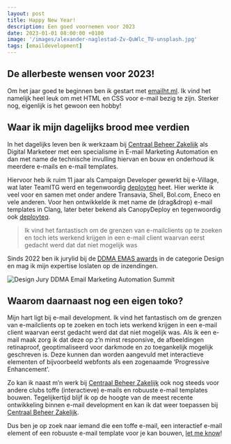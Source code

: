 ```yaml
---
layout: post
title: Happy New Year!
description: Een goed voornemen voor 2023
date: 2023-01-01 08:00:00 +0100
image: '/images/alexander-naglestad-Zv-QuWlc_TU-unsplash.jpg'
tags: [emaildevelopment]
---
```


## De allerbeste wensen voor 2023!

Om het jaar goed te beginnen ben ik gestart met [emailht.ml](https://www.emailht.ml). Ik vind het namelijk heel leuk om met HTML en CSS voor e-mail bezig te zijn. Sterker nog, eigenlijk is het gewoon een hobby!

## Waar ik mijn dagelijks brood mee verdien
In het dagelijks leven ben ik werkzaam bij [Centraal Beheer Zakelijk](https://www.centraalbeheer.nl/zakelijk) als Digital Marketeer met een specialisme in E-mail Marketing Automation en dan met name de technische invulling hiervan en bouw en onderhoud ik meerdere e-mails en e-mail templates.

Hiervoor heb ik ruim 11 jaar als Campaign Developer gewerkt bij e-Village, wat later TeamITG werd en tegenwoordig [deployteq](https://deployteq.com/) heet. Hier werkte ik veel voor en samen met onder andere Transavia, Shell, Bol.com, Eneco en vele anderen. Voor hen ontwikkelde ik met name de (drag&drop) e-mail templates in Clang, later beter bekend als CanopyDeploy en tegenwoordig ook [deployteq](https://deployteq.com/).

> Ik vind het fantastisch om de grenzen van e-mailclients op te zoeken en toch iets werkend krijgen in een e-mail client waarvan eerst gedacht werd dat dat niet mogelijk was

Sinds 2022 ben ik jurylid bij de [DDMA EMAS awards](https://ddma.nl/kennisbank/inschrijving-van-de-nieuwe-ddma-emas-awards-geopend/) in de categorie Design en mag ik mijn expertise loslaten op de inzendingen.

![Design Jury DDMA Email Marketing Automation Summit]({{site.baseurl}}/images/design-jury_ddma-emas.jpeg)

## Waarom daarnaast nog een eigen toko?
Mijn hart ligt bij e-mail development. Ik vind het fantastisch om de grenzen van e-mailclients op te zoeken en toch iets werkend krijgen in een e-mail client waarvan eerst gedacht werd dat dat niet mogelijk was. Als ik een e-mail maak zorg ik dat deze op z’n minst responsive, de afbeeldingen retinaproof, geoptimaliseerd voor darkmode en zo toegankelijk mogelijk geschreven is. Deze kunnen dan worden aangevuld met interactieve elementen of bijvoorbeeld webfonts als een zogenaamde ‘Progressive Enhancement’.

 Zo kan ik naast m’n werk bij [Centraal Beheer Zakelijk](https://www.centraalbeheer.nl/zakelijk) ook nog steeds voor andere clubs toffe (interactieve) e-mails en robuuste e-mail templates bouwen. Tegelijkertijd blijf ik op de hoogte van de meest recente ontwikkeling binnen e-mail development en kan ik dat weer toepassen bij [Centraal Beheer Zakelijk](https://www.centraalbeheer.nl/zakelijk).

 Dus ben je op zoek naar iemand die een toffe e-mail, een interactief e-mail element of een robuuste e-mail template voor je kan bouwen, [let me know](/contact)!